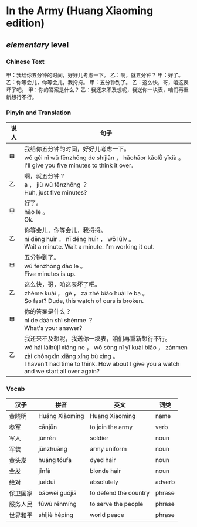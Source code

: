 # In the Army (Huang Xiaoming edition)
## *elementary* level

### Chinese Text
甲：我给你五分钟的时间，好好儿考虑一下。
乙：啊，就五分钟？
甲：好了。
乙：你等会儿，你等会儿，我捋捋。
甲：五分钟到了。
乙：这么快，哥，咱这表坏了吧。
甲：你的答案是什么？
乙：我还来不及想呢，我送你一块表，咱们再重新想行不行。

### Pinyin and Translation
|说人|句子|
|----|----|
|甲|我给你五分钟的时间，好好儿考虑一下。<br />wǒ gěi nǐ wǔ fēnzhōng de shíjiān ， hǎohāor kǎolǜ  yīxià 。<br />I'll give you five minutes to think it over.|
|乙|啊，就五分钟？<br />a ， jiù wǔ fēnzhōng ？<br />Huh, just five minutes?|
|甲|好了。<br />hǎo le 。<br />Ok.|
|乙|你等会儿，你等会儿，我捋捋。<br />nǐ děng huǐr ， nǐ děng huìr ， wǒ lǚlv 。<br />Wait a minute. Wait a minute. I'm working it out.|
|甲|五分钟到了。<br />wǔ fēnzhōng dào le 。<br />Five minutes is up.|
|乙|这么快，哥，咱这表坏了吧。<br />zhème kuài ， gē ， zá zhè biǎo huài le ba 。<br />So fast? Dude, this watch of ours is broken.|
|甲|你的答案是什么？<br />nǐ de dáàn shì shénme ？<br />What's your answer?|
|乙|我还来不及想呢，我送你一块表，咱们再重新想行不行。<br />wǒ hái láibùjí xiǎng ne ， wǒ sòng nǐ yī kuài biǎo ， zánmen zài chóngxīn xiǎng xíng bù xíng 。<br />I haven't had time to think. How about I give you a watch and we start all over again?|
### Vocab
|汉子|拼音|英文|词类|
|----|----|----|----|
|黄晓明|Huáng Xiǎomíng|Huang Xiaoming|name|
|参军|cānjūn|to join the army|verb|
|军人|jūnrén|soldier|noun|
|军装|jūnzhuāng|army uniform|noun|
|黄头发|huáng tóufa|dyed hair|noun|
|金发|jīnfà|blonde hair|noun|
|绝对|juéduì|absolutely|adverb|
|保卫国家|bǎowèi  guójiā|to defend the country|phrase|
|服务人民|fúwù rénmíng|to serve the people|phrase|
|世界和平|shìjiè hépíng|world peace|phrase|